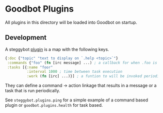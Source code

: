 # Goodbot Plugins

All plugins in this directory will be loaded into Goodbot on startup.

## Development

A steggybot [plugin](src/goodbot/plugins/) is a map with the following keys.

``` clojure
{:doc {"topic" "text to display on `.help <topic>`"}
 :commands {"foo" (fn [irc message] ...) ; a callback for when .foo is entered
 :tasks [{:name "foor"
          :interval 1000 ; time between task execution
          :work (fn [irc] ...)}] ; a funtion to will be invoked periodically
```
They can define a command -> action linkage that results in a message or a task that is run periodically.


See `steggybot.plugins.ping` for a simple example of a command based plugin or `goodbot.plugins.health` for task based.
